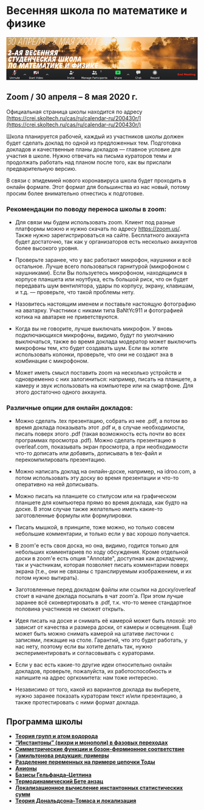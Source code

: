 # Весенняя школа по математике и физике

![Весенняя школа по математике и физике](./conf200430.jpg)

## Zoom / 30 апреля – 8 мая 2020 г.

Официальная страница школы находится по адресу [https://crei.skoltech.ru/cas/ru/calendar-ru/200430r/](https://crei.skoltech.ru/cas/ru/calendar-ru/200430r/)

Школа планируется рабочей, каждый из участников школы должен будет сделать доклад по одной из предложенных тем. Подготовка докладов и качественные планы докладов — главное условие для участия в школе. Нужно отвечать на письма кураторов темы и продолжать работать над планом после того, как вы прислали предварительную версию.

В связи с эпидемией нового коронавируса школа будет проходить в онлайн формате. Этот формат для большинства из нас новый, потому просим более внимательно отнестись к подготовке.


### Рекомендации по поводу переноса школы в zoom:

- Для связи мы будем использовать zoom. Клиент под разные платформы можно и нужно скачать по адресу <https://zoom.us/>. Также нужно зарегистрироваться на сайте. Бесплатного аккаунта будет достаточно, так как у организаторов есть несколько аккаунтов более высокого уровня.

- Проверьте заранее, что у вас работают микрофон, наушники и всё остальное. Лучше всего пользоваться гарнитурой (микрофоном с наушниками). Если Вы пользуетесь микрофоном, находящимся в корпусе планшета или ноутбука, есть большой риск, что он будет передавать шум вентилятора, удары по корпусу, экрану, клавишам, и т.д. — проверьте, что такой проблемы нету.

- Назовитесь настоящим именем и поставьте настоящую фотографию на аватарку. Участники с никами типа BaNtYc911 и фотографией котика на аватарке не приветствуются.

- Когда вы не говорите, лучше выключать микрофон. У вновь подключающихся микрофоны, видимо, будут по умолчанию выключаться, также во время доклада модератор может выключить микрофоны тем, кто будет создавать шум. Если вы хотите использовать колонки, проверьте, что они не создают эха в комбинации с микрофоном.

- Может иметь смысл поставить zoom на несколько устройств и одновременно с них залогиниться: например, писать на планшете, а камеру и звук использовать на компьютере или на смартфоне. Для этого достаточно одного аккаунта.

### Различные опции для онлайн докладов:

- Можно сделать .tex презентацию, собрать из нее .pdf, а потом во время доклада показывать этот .pdf и, в случае необходимости, писать поверх этого .pdf (такая возможность есть почти во всех программах просмотра .pdf). Можно сделать презентацию в overleaf.com, показывать экран просмотра, а при необходимости что-то дописать или добавить, дописывать в tex-файл и перекомпилировать презентацию.

- Можно написать доклад на онлайн-доске, например, на idroo.com, а потом использовать эту доску во время презентации и что-то оперативно на ней дописывать.

- Можно писать на планшете со стилусом или на графическом планшете для компьютера прямо во время доклада, как будто на доске. В этом случае также желательно иметь какие-то заготовленные формулы или формулировки.

- Писать мышкой, в принципе, тоже можно, но только совсем небольшие комментарии, и только если у вас хорошо получается.

- В zoom'е есть своя доска, но она, видимо, годится только для небольших комментариев по ходу обсуждения. Кроме отдельной доски в zoom'е есть опция "Annotate", доступная как докладчику, так и участникам, которая позволяет писать комментарии поверх экрана (т.е., они не связаны с транслируемым изображением, и их потом нужно вытирать).

- Заготовленные перед докладом файлы или ссылки на доску/overleaf стоит в начале доклада посылать в чат zoom'а. При этом лучше заранее всё сконвертировать в .pdf, т.к. что-то менее стандартное половина участников не сможет открыть.

- Идея писать на доске и снимать её камерой может быть плохой: это зависит от качества и размера доски, от камеры и освещения. Ещё может быть можно снимать камерой на штативе листочки с записями, лежащие на столе. Гарантий, что это будет работать, у нас нету, поэтому если вы хотите делать так, нужно экспериментировать и согласовывать с кураторами.

- Если у вас есть какие-то другие идеи относительно онлайн докладов, проверьте, пожалуйста, их работоспособность и напишите на адрес оргкомитета: нам тоже интересно.

- Независимо от того, какой из вариантов доклада вы выберете, нужно заранее показать кураторам текст и/или презентацию, а также протестировать с ними формат доклада.



## Программа школы
- [__Теория групп и атом водорода__](./hydrogen.md)
- [__“Инстантоны” (вихри и монополи) в фазовых переходах__](./BKT.md)
- [__Симметрические функции и бозон-фермионное соответствие__](./boson_fermion.md)
- [__Гамильтонова редукция: примеры__](./hamiltonian_reduction.md)
- [__Разделение переменных на примере цепочки Тоды__](./sep_var.md)
- [__Анионы__](./anyons.md)
- [__Базисы Гельфанда–Цетлина__](./Gelfand_Tsetlin.md)
- [__Термодинамический Бете анзац__](./tba.md)
- [__Локализационное вычисление инстантонных статистических сумм__](./localization.md)
- [__Теория Дональдсона–Томаса и локализация__](./DT.md)


